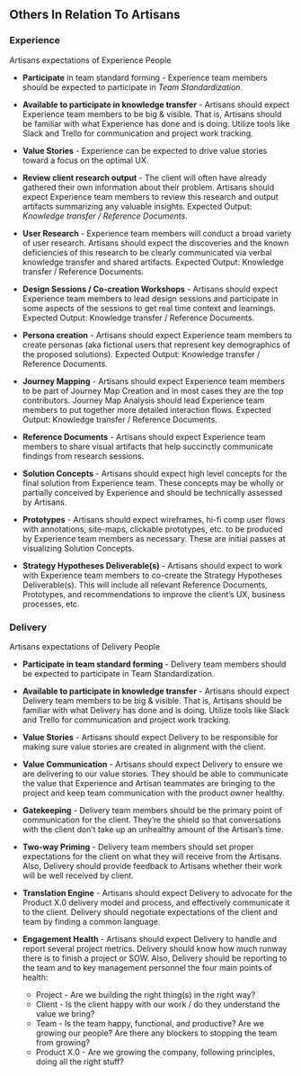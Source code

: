## Others In Relation To Artisans

### Experience
Artisans expectations of Experience People


- **Participate** in team standard forming - Experience team members should be expected to participate in *Team Standardization*.


- **Available to participate in knowledge transfer** - Artisans should expect Experience team members to be big & visible. That is, Artisans should be familiar with what Experience has done and is doing. Utilize tools like Slack and Trello for communication and project work tracking. 


- **Value Stories** - Experience can be expected to drive value stories toward a focus on the optimal UX.


- **Review client research output** - The client will often have already gathered their own information about their problem. Artisans should expect Experience team members to review this research and output artifacts summarizing any valuable insights. Expected Output: *Knowledge transfer / Reference Documents*.


- **User Research** - Experience team members will conduct a broad variety of user research. Artisans should expect the discoveries and the known deficiencies of this research to be clearly communicated via verbal knowledge transfer and shared artifacts. Expected Output: Knowledge transfer / Reference Documents.


- **Design Sessions / Co-creation Workshops** - Artisans should expect Experience team members to lead design sessions and participate in some aspects of the sessions to get real time context and learnings. Expected Output: Knowledge transfer / Reference Documents.


- **Persona creation** - Artisans should expect Experience team members to create personas (aka fictional users that represent key demographics of the proposed solutions). Expected Output: Knowledge transfer / Reference Documents.


- **Journey Mapping** - Artisans should expect Experience team members to be part of Journey Map Creation and in most cases they are the top contributors. Journey Map Analysis should lead Experience team members to put together more detailed interaction flows. Expected Output: Knowledge transfer / Reference Documents.


- **Reference Documents** - Artisans should expect Experience team members to share visual artifacts that help succinctly communicate findings from research sessions.


- **Solution Concepts** - Artisans should expect high level concepts for the final solution from Experience team. These concepts may be wholly or partially conceived by Experience and should be technically assessed by Artisans.


- **Prototypes** - Artisans should expect wireframes, hi-fi comp user flows with annotations, site-maps, clickable prototypes, etc. to be produced by Experience team members as necessary. These are initial passes at visualizing Solution Concepts.


- **Strategy Hypotheses Deliverable(s)** - Artisans should expect to work with Experience team members to co-create the Strategy Hypotheses Deliverable(s). This will include all relevant Reference Documents, Prototypes, and recommendations to improve the client’s UX, business processes, etc.

### Delivery
Artisans expectations of Delivery People

- **Participate in team standard forming** - Delivery team members should be expected to participate in Team Standardization.

- **Available to participate in knowledge transfer** - Artisans should expect Delivery team members to be big & visible. That is, Artisans should be familiar with what Delivery has done and is doing. Utilize tools like Slack and Trello for communication and project work tracking.

- **Value Stories** - Artisans should expect Delivery to be responsible for making sure value stories are created in alignment with the client.

- **Value Communication** - Artisans should expect Delivery to ensure we are delivering to our value stories. They should be able to communicate the value that Experience and Artisan teammates are bringing to the project and keep team communication with the product owner healthy.

- **Gatekeeping** - Delivery team members should be the primary point of communication for the client. They’re the shield so that conversations with the client don’t take up an unhealthy amount of the Artisan’s time.


- **Two-way Priming** - Delivery team members should set proper expectations for the client on what they will receive from the Artisans. Also, Delivery should provide feedback to Artisans whether their work will be well received by client.

- **Translation Engine** - Artisans should expect Delivery to advocate for the Product X.0 delivery model and process, and effectively communicate it to the client. Delivery should negotiate expectations of the client and team by finding a common language.

- **Engagement Health** - Artisans should expect Delivery to handle and report several project metrics. Delivery should know how much runway there is to finish a project or SOW. Also, Delivery should be reporting to the team and to key management personnel the four main points of health:
    - Project - Are we building the right thing(s) in the right way?
    - Client - Is the client happy with our work / do they understand the value we bring?
    - Team - Is the team happy, functional, and productive? Are we growing our people? Are there any blockers to stopping the team from growing?
    - Product X.0 - Are we growing the company, following principles, doing all the right stuff?

